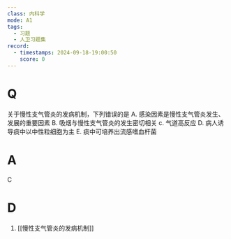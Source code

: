 ```yaml
---
class: 内科学
mode: A1
tags:
  - 习题
  - 人卫习题集
record:
  - timestamps: 2024-09-18-19:00:50
    score: 0
---
```


# Q
关于慢性支气管炎的发病机制，下列错误的是
A. 感染因素是慢性支气管炎发生、发展的重要因素
B. 吸烟与慢性支气管炎的发生密切相关
c. 气道高反应
D. 病人诱导痰中以中性粒细胞为主
E. 痰中可培养出流感嗜血杆菌
# A
C
# D
1. [[慢性支气管炎的发病机制]]